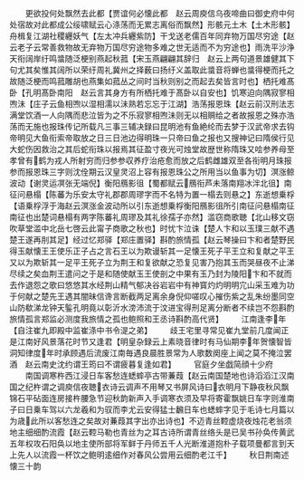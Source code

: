 <!-- { "loadSidebar": true } -->
　　更欲投何处飘然去此都【贾谊何必懐此都　赵云周庾信乌夜啼曲曰御史府中何处宿故对此都成公绥啸赋云心涤荡而无累志离俗而飘然】形骸元土木【土木形骸】舟楫复江湖社稷纒妖气【左太冲兵纒紫防】干戈送老儒百年同弃物万国尽穷途【赵云老子云常善救物故无弃物万国尽穷途物多难之世无适而不为穷途也】雨洗平沙浄天衔阔岸纡鸣螀随泛梗别燕起秋菰【宋玉燕翩翩其辞归　赵云上两句道景雄健其下句尤其矣惟其阔所以荣纡周礼冀州之择薮曰扬纡义盖取此螀音将蝉也螀得梗而托之故随泛梗而鸣菰雕胡也燕集如菰丛之间时当秋则别之而起去矣皆言时也】栖托难髙卧【孔明髙卧南阳　赵云言其身方有所栖托难于髙卧以自安也】饥寒迫向隅寂寥相喣沬【庄子云鱼相喣以湿相濡以沬熟若忘忘于江湖】浩荡报恩珠【赵云前汉刑法志满堂饮酒一人向隅而悲泣皆为之不乐寂寥相喣沬则无以相赒给之者故报恩之殊亦浩荡而无施也报珠传记所载凡三事三辅决録曰昆明池有鱼絶纶而去梦于汉武帝求去钩帝明见大鱼衔索帝取放之日三日池边得明珠一只帝曰鱼之报也又搜神记曰隋侯行见大蛇伤因救治之其后蛇衔珠以报焉其征盈寸夜光可烛堂故歴世称隋珠又哙参养母至孝曾有鹤为戎人所射穷而归参参収养疗治疮愈而放之后鹤雌雄双至各衔明月珠报参而报恩珠三字则沈佺期云汉皇灵沼上容有报恩珠公之所用当以鱼事为切】溟涨鲸波动【谢灵运凕张无端倪】衡阳鴈影徂【蜀都赋云鴈衔芦未落南翔冰泮北徂】南征问悬榻【陈蕃为乐安太守礼郡郡周璆字而不名特为置一榻去则悬之】东逝想乗桴【语乗桴浮于海赵云溟涨金波动所以引东逝想乗桴衡阳鴈影徂所引南征问悬榻南征南征也出楚词悬榻有两字陈蕃礼周璆及其礼徐孺子亦然】滥窃商歌聴【北山移文窃吹草堂滥中北岳七啓云此甯子商歌之秋也】时忧卞泣诛【楚人卞和以玉璞三献不遇楚王遂再刖其足】经过忆郑驿【郑庄置驿】斟酌旅情孤【赵云琴操曰卞和者楚野民得玉献懐王王使乐正子占之言石王以为欺谩斩其一足懐王死子平王立和复献之平王又以为欺斩其一足平王死子立为荆王和复欲献之恐复见害乃抱其玉而哭昼夜不止涕尽续之矣血荆王遣问之于是和随使献玉王使剖之中果有玉乃封为陵阳卞和不就而去作退怨之歌曰悠悠其水经荆山精气郁决谷岩岩中有神寳灼灼明明宂山采玉难为功于何献之楚先王遇其闇昧信谗言断截两足离余身倪仰嗟叹心摧伤紫之乱朱纷墨同空山防欷涕龙钟天鍳孔明竟以彰沂水滂沛流于汶进宝得刑足离分断者不续岂不怨斟酌旅情孤言郑监必测度我旅情之孤也鲍照和王丞诗斟酌高代贤】
　　江南逢李年【自注崔九即殿中监崔涤中书令湜之弟】
　　歧王宅里寻常见崔九堂前几度闻正是江南好风景落花时节又逢君【明皇杂録云上素晓音律时有马仙期李年贺懐智皆洞知律度年时承顾遇后流废江南毎遇良晨胜景常为人歌数阕座上闻之莫不掩泣罢酒　赵云南史沈约谓王筠曰不谓疲暮复逢如君】
　　官庭夕坐戯简顔十少府
　　南国调寒杵西江浸日车客愁连蟋蟀亭古带蒹葭【赵云南国楚地也诗滔滔江汉南国之纪杵谓之调庾信夜聴衣诗云调声不用琴又书屏风诗曰衣明月下静夜秋风飘锦石平砧面连房接杵腰急节迎秋韵新声入手调寒衣须及早将寄霍飘姚日车字则淮南子曰日乗车驾以六龙羲和为驭而李尤云安得猛士飜日车也蟋蟀字见于毛诗七月篇以为歳此所以客愁连之矣故对蒹葭其字出亦出诗也】不迈青丝鞚虚烧夜烛花老翁须地主细细酌流霞【赵云鞚马勒也青丝为之耳古诗所谓青丝络头是已吴书孙奂传黄武五年权攻石阳奂以地主使所部将军鲜于丹师五千人光断淮道抱朴子载项曼都言到天上先人以流霞一杯饮之鲍明逺细作对春风公尝用云细酌老江千】
　　秋日荆南述懐三十韵
